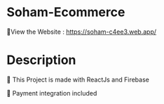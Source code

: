 # Soham-Ecommerce

🔴View the Website : https://soham-c4ee3.web.app/

# Description
🔴 This Project is made with ReactJs and Firebase

🔴 Payment integration included
